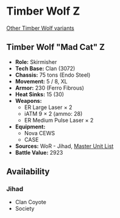 # Timber Wolf Z

[Other Timber Wolf variants](../timber_wolf.md)

## Timber Wolf "Mad Cat" Z
- **Role:** Skirmisher
- **Tech Base:** Clan (3072)
- **Chassis:** 75 tons (Endo Steel)
- **Movement:** 5 / 8, XL
- **Armor:** 230 (Ferro Fibrous)
- **Heat Sinks:** 15 (30)
- **Weapons:**
  - ER Large Laser × 2
  - iATM 9 × 2 (ammo: 28)
  - ER Medium Pulse Laser × 2
- **Equipment:**
  - Nova CEWS
  - CASE
- **Sources:** WoR - Jihad, [Master Unit List](http://masterunitlist.info/Unit/Details/5822/mad-cat-timber-wolf-z)
- **Battle Value:** 2923

## Availability

### Jihad
- Clan Coyote
- Society

